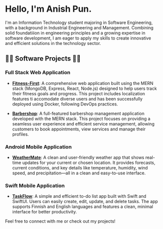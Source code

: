 # Hello, I'm Anish Pun.

I'm an Information Technology student majoring in Software Engineering, with a background in Industrial Engineering and Management. Combining solid foundatiiion in engineering principles and a growing expertise in software development, I am eager to apply my skills to create innovative and efficient solutions in the technology sector.

## 👨‍💻 Software Projects 👨‍💻

### Full Stack Web Application
- **[Fitness-First](https://github.com/kiranpok/Fitness_First_Merged)**: A comprehensive web application built using the MERN stack (MongoDB, Express, React, Node.js) designed to help users track their fitness goals and progress. This project includes localization features ti accomodate diverse users and has been successfully deployed using Docker, following DevOps practices.

- **[Barbershop](https://github.com/punAnish/barbershop)**: A full-featured barbershop management application developed with the MERN stack. This project focuses on providing a seamless user experience and efficient service management, allowing customers to book appointments, view services and manage their profiles.


### Android Mobile Application 
- **[WeatherMate](https://github.com/kiranpok/WeatherMate)**: A clean and user-friendly weather app that shows real-time updates for your current or chosen location. It provides forecasts, current conditions, and key details like temperature, humidity, wind speed, and precipitation—all in a clean and easy-to-use interface.

### Swift Mobile Application 
- **[TaskFlow](https://github.com/Mamita123/TaskFlow)**: A simple and efficient to-do list app built with Swift and SwiftUI. Users can easily create, edit, update, and delete tasks. The app supports Finnish and English languages and features a clean, minimal interface for better productivity.



Feel free to connect with me or check out my projects!

